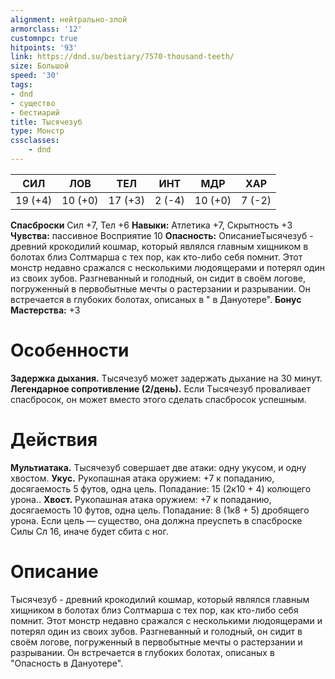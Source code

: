```yaml
---
alignment: нейтрально-злой
armorclass: '12'
customnpc: true
hitpoints: '93'
link: https://dnd.su/bestiary/7570-thousand-teeth/
size: Большой
speed: '30'
tags:
- dnd
- существо
- бестиарий
title: Тысячезуб
type: Монстр
cssclasses:
    - dnd
---
```



| СИЛ | ЛОВ | ТЕЛ | ИНТ | МДР | ХАР |
|---|---|---|---|---|---|
| 19 (+4) | 10 (+0) | 17 (+3) | 2 (-4) | 10 (+0) | 7 (-2) |
**Спасброски** Сил +7, Тел +6
**Навыки:** Атлетика +7, Скрытность +3
**Чувства:** пассивное Восприятие 10
**Опасность:** ОписаниеТысячезуб - древний крокодилий кошмар, который являлся главным хищником в болотах близ Солтмарша с тех пор, как кто-либо себя помнит. Этот монстр недавно сражался с несколькими людоящерами и потерял один из своих зубов. Разгневанный и голодный, он сидит в своём логове, погруженный в первобытные мечты о растерзании и разрывании. Он встречается в глубоких болотах, описаных в " в Дануотере".
**Бонус Мастерства:** +3


# Особенности
**Задержка дыхания.** Тысячезуб может задержать дыхание на 30 минут.
**Легендарное сопротивление (2/день).** Если Тысячезуб проваливает спасбросок, он может вместо этого сделать спасбросок успешным.


# Действия
**Мультиатака.** Тысячезуб совершает две атаки: одну укусом, и одну хвостом.
**Укус.** Рукопашная атака оружием: +7 к попаданию, досягаемость 5 футов, одна цель. Попадание: 15 (2к10 + 4) колющего урона..
**Хвост.** Рукопашная атака оружием: +7 к попаданию, досягаемость 10 футов, одна цель. Попадание: 8 (1к8 + 5) дробящего урона. Если цель — существо, она должна преуспеть в спасброске Силы Сл 16, иначе будет сбита с ног.


# Описание
Тысячезуб - древний крокодилий кошмар, который являлся главным хищником в болотах близ Солтмарша с тех пор, как кто-либо себя помнит. Этот монстр недавно сражался с несколькими людоящерами и потерял один из своих зубов. Разгневанный и голодный, он сидит в своём логове, погруженный в первобытные мечты о растерзании и разрывании. Он встречается в глубоких болотах, описаных в "Опасность в Дануотере".